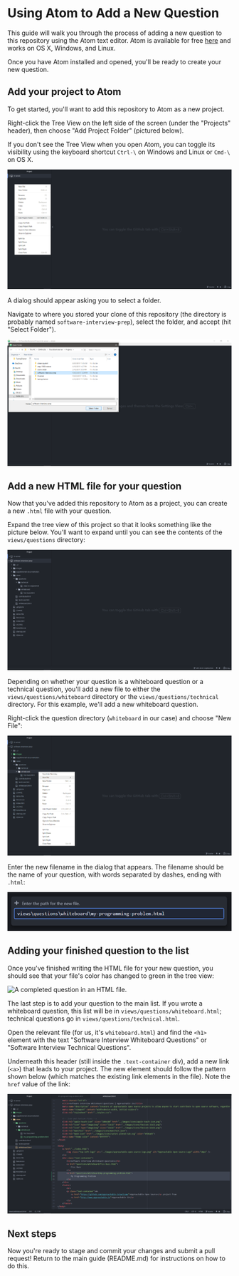 # Using Atom to Add a New Question

This guide will walk you through the process of adding a new question
to this repository using the Atom text editor. Atom is available for free
[here](https://atom.io) and works on OS X, Windows, and Linux.

Once you have Atom installed and opened, you'll be ready to create your new
question.

## Add your project to Atom

To get started, you'll want to add this repository to Atom as a new project.

Right-click the Tree View on the left side of the screen (under the "Projects"
header), then choose "Add Project Folder" (pictured below).

If you don't see the Tree View when you open Atom, you can toggle its visibility
using the keyboard shortcut `Ctrl-\` on Windows and Linux or `Cmd-\` on OS X.

![Adding a new project folder in Atom.][add-project]

A dialog should appear asking you to select a folder.

Navigate to where you stored your clone of this repository (the directory is
probably named `software-interview-prep`), select the folder, and accept
(hit "Select Folder").

![Selecting the correct project directory.][select-project-folder]

## Add a new HTML file for your question

Now that you've added this repository to Atom as a project, you can create a
new `.html` file with your question.

Expand the tree view of this project so that it looks something like the picture below.
You'll want to expand until you can see the contents of the `views/questions` directory:

![Expanded tree view of this repository in Atom.][expand-tree-view]

Depending on whether your question is a whiteboard question or a technical question,
you'll add a new file to either the `views/questions/whiteboard` directory or
the `views/questions/technical` directory. For this example, we'll add a
new whiteboard question.

Right-click the question directory (`whiteboard` in our case) and choose "New File":

![Adding a new file to a directory in Atom.][add-new-file]

Enter the new filename in the dialog that appears.
The filename should be the name of your question, with words separated by dashes,
ending with `.html`:

![Naming the new file.][name-new-file]

## Adding your finished question to the list

Once you've finished writing the HTML file for your new question, you should see
that your file's color has changed to green in the tree view:

![A completed question in an HTML file.](finished-question)

The last step is to add your question to the main list. If you wrote a whiteboard
question, this list will be in `views/questions/whiteboard.html`; technical
questions go in `views/questions/technical.html`.

Open the relevant file (for us, it's `whiteboard.html`) and find the `<h1>`
element with the text "Software Interview Whiteboard Questions" or
"Software Interview Technical Questions".

Underneath this header (still inside the `.text-container` div), add a new link
(`<a>`) that leads to your project. The new element should follow the pattern
shown below (which matches the existing link elements in the file). Note the
`href` value of the link:

![Adding your question to the general list. The link tag should follow the same format as the others in the file.][add-question-to-list]

## Next steps

Now you're ready to stage and commit your changes and submit a pull request!
Return to the main guide (README.md) for instructions on how to do this.



[add-project]: images/editor-atom/add-project.png
[select-project-folder]: images/editor-atom/select-project-folder.png
[expand-tree-view]: images/editor-atom/expand-tree-view.png
[add-new-file]: images/editor-atom/add-new-file.png
[name-new-file]: images/editor-atom/name-new-file.png
[finished-question]: images/editor-atom/finished-question.png
[add-question-to-list]: images/editor-atom/add-question-to-list.png
